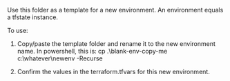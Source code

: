 Use this folder as a template for a new environment. An environment equals a tfstate instance.

To use:

1. Copy/paste the template folder and rename it to the new environment name.
   In powershell, this is: cp .\blank-env-copy-me c:\whatever\newenv -Recurse
   
2. Confirm the values in the terraform.tfvars for this new environment.
